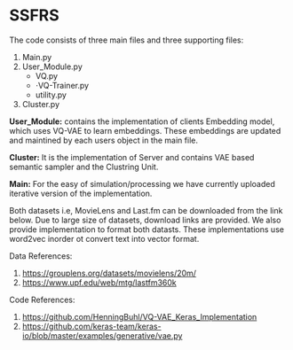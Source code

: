 # SSFRS
The code consists of three main files and three supporting files:

1. Main.py
2. User_Module.py 
    - VQ.py
    - ⋅VQ-Trainer.py
    - utility.py
3. Cluster.py


**User_Module:** contains the implementation of clients Embedding model, which uses VQ-VAE to learn embeddings. These embeddings are updated and maintined by each users object in the main file.

**Cluster:** It is the implementation of Server and contains VAE based semantic sampler and the Clustring Unit.

**Main:** For the easy of simulation/processing we have currently uploaded iterative version of the implementation.

Both datasets i.e, MovieLens and Last.fm can be downloaded from the link below. Due to large size of datasets, download links are provided. We also provide implementation to format both datasts. These implementations use word2vec inorder ot convert text into vector format.

Data References:
1. https://grouplens.org/datasets/movielens/20m/
2. https://www.upf.edu/web/mtg/lastfm360k

Code References:
1. https://github.com/HenningBuhl/VQ-VAE_Keras_Implementation
2. https://github.com/keras-team/keras-io/blob/master/examples/generative/vae.py
